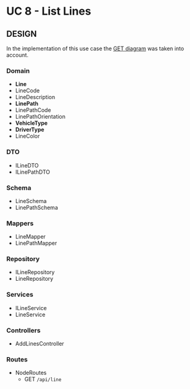 # UC 8 - List Lines #

## DESIGN ##

In the implementation of this use case the [GET diagram](../GET.png) was taken into account.

### Domain ###
* **Line**
* LineCode
* LineDescription
* **LinePath**
* LinePathCode
* LinePathOrientation
* **VehicleType**
* **DriverType**
* LineColor
  
### DTO ###
* ILineDTO
* ILinePathDTO

### Schema ###
* LineSchema
* LinePathSchema

### Mappers ###
* LineMapper
* LinePathMapper

### Repository ###
* ILineRepository
* LineRepository

### Services ###
* ILineService
* LineService

### Controllers ###
* AddLinesController

### Routes ###
* NodeRoutes
    * GET ```/api/line```